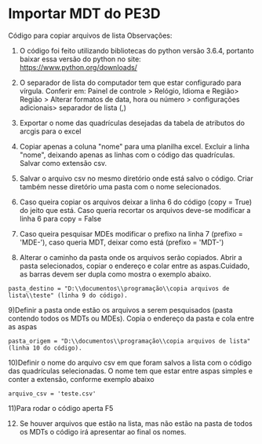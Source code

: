 # Importar MDT do PE3D
Código para copiar arquivos de lista
Observações:

1) O código foi feito utilizando bibliotecas do python versão 3.6.4, portanto baixar essa versão do python no site: https://www.python.org/downloads/ 

2) O separador de lista do computador tem que estar configurado para vírgula. Conferir em:
Painel de controle > Relógio, Idioma e Região> Região > Alterar formatos de data, hora ou número >  configurações adicionais> separador de lista (,)

3) Exportar o nome das quadrículas desejadas da tabela de atributos do arcgis para o excel

4) Copiar apenas a coluna "nome" para uma planilha excel. Excluir a linha "nome", deixando apenas as linhas com o código das quadrículas. Salvar como extensão csv.

5) Salvar o arquivo csv no mesmo diretório onde está salvo o código. Criar também nesse diretório uma pasta com o nome selecionados.

7) Caso queira  copiar os arquivos deixar a linha 6 do código (copy = True) do jeito que está. Caso queria recortar os arquivos deve-se modificar a linha 6 para
copy = False

7) Caso queira  pesquisar MDEs modificar o prefixo na linha 7 (prefixo = 'MDE-'), caso queria MDT, deixar como está (prefixo = 'MDT-') 

8) Alterar o caminho da pasta onde os arquivos serão copiados. Abrir a pasta selecionados, copiar o endereço e colar entre as aspas.Cuidado, as barras devem ser dupla como mostra o exemplo abaixo.
```
pasta_destino = "D:\\documentos\\programação\\copia arquivos de lista\\teste" (linha 9 do código).
```

9)Definir a pasta onde estão os arquivos a serem pesquisados (pasta contendo todos os MDTs ou MDEs). Copia o endereço da pasta e cola entre as aspas

```
pasta_origem = "D:\\documentos\\programação\\copia arquivos de lista" (linha 10 do código).
```
10)Definir o nome do arquivo csv em que foram salvos a lista com o código das quadrículas selecionadas. O nome tem que estar entre aspas simples e conter a extensão, conforme exemplo abaixo

```
arquivo_csv = 'teste.csv'
```

11)Para rodar o código aperta F5 

12) Se houver arquivos que estão na lista, mas não estão na pasta de todos os MDTs o código irá apresentar ao final os nomes.
